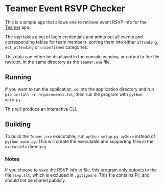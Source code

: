 # Teamer Event RSVP Checker

This is a simple app that allows one to retrieve event RSVP info for the [Teamer](https://teamer.net) app.

The app takes a set of login credentials and prints out all events and corresponding tables for team members, sorting 
them into either `attending`, `not_attending` or `unconfirmed` categories.

This data can either be displayed in the console window, or output to the file rsvp.txt, in the same directory as the 
`Teamer.exe` file.

## Running

If you want to run the application, `cd` into the application directory and run `pip install -r requirements.txt`, then 
run the program with `python main.py`.

This will produce an interactive CLI.

## Building

To build the `Teamer.exe` executable, run `python setup.py py2exe` instead of `python main.py`. This will create the 
executable and supporting files in the `executable` directory.

### Notes

If you choose to save the RSVP info to file, this program only outputs to the file `rsvp.txt`, which is excluded in 
`.gitignore`. This file contains PII, and should not be shared publicly.